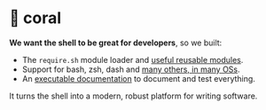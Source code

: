 🐚 coral
=======

**We want the shell to be great for developers**, so we built:

 - The `require.sh` module loader and [useful reusable modules][Modules].
 - Support for bash, zsh, dash and [many others, in many OSs][Support].
 - An [executable documentation][Literate] to document and test everything.

It turns the shell into a modern, robust platform for writing software.

[Support]: spec/support.md
[Modules]: spec/modules.md
[Literate]: spec/literate.md
